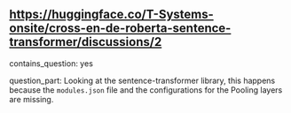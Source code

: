 ## https://huggingface.co/T-Systems-onsite/cross-en-de-roberta-sentence-transformer/discussions/2

contains_question: yes

question_part: Looking at the sentence-transformer library, this happens because the `modules.json` file and the configurations for the Pooling layers are missing.